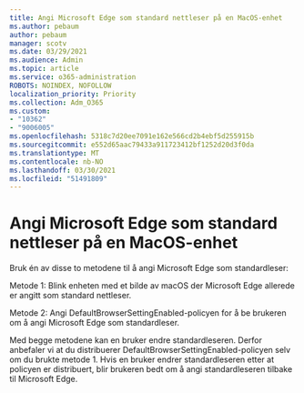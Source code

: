 ```yaml
---
title: Angi Microsoft Edge som standard nettleser på en MacOS-enhet
ms.author: pebaum
author: pebaum
manager: scotv
ms.date: 03/29/2021
ms.audience: Admin
ms.topic: article
ms.service: o365-administration
ROBOTS: NOINDEX, NOFOLLOW
localization_priority: Priority
ms.collection: Adm_O365
ms.custom:
- "10362"
- "9006005"
ms.openlocfilehash: 5318c7d20ee7091e162e566cd2b4ebf5d255915b
ms.sourcegitcommit: e552d65aac79433a911723412bf1252d20d3f0da
ms.translationtype: MT
ms.contentlocale: nb-NO
ms.lasthandoff: 03/30/2021
ms.locfileid: "51491809"
---
```

# <a name="set-microsoft-edge-as-the-default-browser-on-a-macos-device"></a>Angi Microsoft Edge som standard nettleser på en MacOS-enhet

Bruk én av disse to metodene til å angi Microsoft Edge som standardleser:

Metode 1: Blink enheten med et bilde av macOS der Microsoft Edge allerede er angitt som standard nettleser.

Metode 2: Angi DefaultBrowserSettingEnabled-policyen for å be brukeren om å angi Microsoft Edge som standardleser.

Med begge metodene kan en bruker endre standardleseren. Derfor anbefaler vi at du distribuerer DefaultBrowserSettingEnabled-policyen selv om du brukte metode 1. Hvis en bruker endrer standardleseren etter at policyen er distribuert, blir brukeren bedt om å angi standardleseren tilbake til Microsoft Edge.
